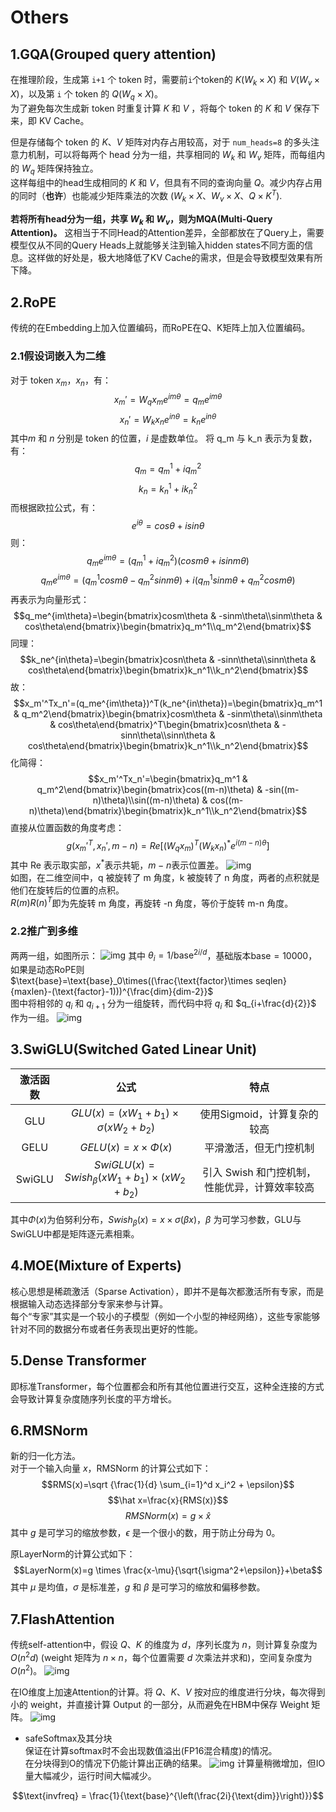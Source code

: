 # Others

## 1.GQA(Grouped query attention)

在推理阶段，生成第 ``i+1`` 个 token 时，需要前``i``个token的 $K(W_k\times X)$ 和 $V(W_v\times X)$，以及第 ``i`` 个 token 的 $Q(W_q\times X)$。  
为了避免每次生成新 token 时重复计算 $K$ 和 $V$ ，将每个 token 的 $K$ 和 $V$ 保存下来，即 KV Cache。

但是存储每个 token 的 $K、V$ 矩阵对内存占用较高，对于 `num_heads=8` 的多头注意力机制，可以将每两个 head 分为一组，共享相同的 $W_k$ 和 $W_v$ 矩阵，而每组内的 $W_q$ 矩阵保持独立。  
这样每组中的head生成相同的 $K$ 和 $V$，但具有不同的查询向量 $Q$。减少内存占用的同时（**也许**）也能减少矩阵乘法的次数 ($W_k\times X、W_v\times X、Q\times K^T$).  

**若将所有head分为一组，共享 $W_k$ 和 $W_v$，则为MQA(Multi-Query Attention)。**
这相当于不同Head的Attention差异，全部都放在了Query上，需要模型仅从不同的Query Heads上就能够关注到输入hidden states不同方面的信息。这样做的好处是，极大地降低了KV Cache的需求，但是会导致模型效果有所下降。

## 2.RoPE

传统的在Embedding上加入位置编码，而RoPE在Q、K矩阵上加入位置编码。

### 2.1假设词嵌入为二维  

对于 token $x_m$，$x_n$，有：  
$$x_m'=W_qx_me^{im\theta}=q_me^{im\theta}$$
$$x_n'=W_kx_ne^{in\theta}=k_ne^{in\theta}$$
其中$m$ 和 $n$ 分别是 token 的位置，$i$ 是虚数单位。
将 q_m 与 k_n 表示为复数，有：
$$q_m=q_m^1+iq_m^2$$
$$k_n=k_n^1+ik_n^2$$
而根据欧拉公式，有：
$$e^{i\theta}=cos\theta+isin\theta$$
则：
$$q_me^{im\theta}=(q_m^1+iq_m^2)(cosm\theta+isinm\theta)$$
$$q_me^{im\theta}=(q_m^1cosm\theta-q_m^2sinm\theta)+i(q_m^1sinm\theta+q_m^2cosm\theta)$$
再表示为向量形式：
$$q_me^{im\theta}=\begin{bmatrix}cosm\theta & -sinm\theta\\sinm\theta & cos\theta\end{bmatrix}\begin{bmatrix}q_m^1\\q_m^2\end{bmatrix}$$
同理：
$$k_ne^{in\theta}=\begin{bmatrix}cosn\theta & -sinn\theta\\sinn\theta & cos\theta\end{bmatrix}\begin{bmatrix}k_n^1\\k_n^2\end{bmatrix}$$
故：
$$x_m'^Tx_n'=(q_me^{im\theta})^T(k_ne^{in\theta})=\begin{bmatrix}q_m^1 & q_m^2\end{bmatrix}\begin{bmatrix}cosm\theta & -sinm\theta\\sinm\theta & cos\theta\end{bmatrix}^T\begin{bmatrix}cosn\theta & -sinn\theta\\sinn\theta & cos\theta\end{bmatrix}\begin{bmatrix}k_n^1\\k_n^2\end{bmatrix}$$
化简得：  
$$x_m'^Tx_n'=\begin{bmatrix}q_m^1 & q_m^2\end{bmatrix}\begin{bmatrix}cos((m-n)\theta) & -sin((m-n)\theta)\\sin((m-n)\theta) & cos((m-n)\theta)\end{bmatrix}\begin{bmatrix}k_n^1\\k_n^2\end{bmatrix}$$
直接从位置函数的角度考虑：  
$$g(x_m'^T,x_n',m-n)=Re[(W_qx_m)^T(W_kx_n)^*e^{i(m-n)\theta}]$$
其中 Re 表示取实部，$x^*$表示共轭，$m-n$表示位置差。
![img](src/RoPE1.png)  
如图，在二维空间中，q 被旋转了 m 角度，k 被旋转了 n 角度，两者的点积就是他们在旋转后的位置的点积。  
$R(m)R(n)^T$即为先旋转 m 角度，再旋转 -n 角度，等价于旋转 m-n 角度。

### 2.2推广到多维

两两一组，如图所示：
![img](src/RoPE.png)
其中 $\theta_i=1/ \text{base}^{2i/d}$，基础版本$\text{base}=10000$，如果是动态RoPE则$\text{base}=\text{base}_0\times((\frac{\text{factor}\times seqlen}{maxlen}-(\text{factor}-1)))^{\frac{dim}{dim-2}}$  
图中将相邻的 $q_i$ 和 $q_{i+1}$ 分为一组旋转，而代码中将 $q_i$ 和 $q_{i+\frac{d}{2}}$ 作为一组。
![img](src/codeRoPE.jpg)


## 3.SwiGLU(Switched Gated Linear Unit)

| 激活函数 |                         公式                         |                     特点                      |
| :------: | :--------------------------------------------------: | :-------------------------------------------: |
|   GLU    |     $GLU(x)=(xW_1+b_1)\times \sigma (xW_2+b_2)$      |          使用Sigmoid，计算复杂的较高          |
|   GELU   |              $GELU(x)=x\times \Phi(x)$               |            平滑激活，但无门控机制             |
|  SwiGLU  | $SwiGLU(x)=Swish_\beta (xW_1+b_1) \times (xW_2+b_2)$ | 引入 Swish 和门控机制，性能优异，计算效率较高 |

其中$\Phi (x)$为伯努利分布，$Swish_\beta(x)=x \times \sigma (\beta x)$，$\beta$ 为可学习参数，GLU与SwiGLU中都是矩阵逐元素相乘。

## 4.MOE(Mixture of Experts)

核心思想是稀疏激活（Sparse Activation），即并不是每次都激活所有专家，而是根据输入动态选择部分专家来参与计算。  
每个“专家”其实是一个较小的子模型（例如一个小型的神经网络），这些专家能够针对不同的数据分布或者任务表现出更好的性能。

## 5.Dense Transformer

即标准Transformer，每个位置都会和所有其他位置进行交互，这种全连接的方式会导致计算复杂度随序列长度的平方增长。

## 6.RMSNorm

新的归一化方法。  
对于一个输入向量 $x$，RMSNorm 的计算公式如下：
$$RMS(x)=\sqrt {\frac{1}{d} \sum_{i=1}^d x_i^2 + \epsilon}$$
$$\hat x=\frac{x}{RMS(x)}$$
$$RMSNorm(x)=g \times \hat x$$
其中 $g$ 是可学习的缩放参数，$\epsilon$ 是一个很小的数，用于防止分母为 0。

原LayerNorm的计算公式如下：
$$LayerNorm(x)=g \times \frac{x-\mu}{\sqrt{\sigma^2+\epsilon}}+\beta$$
其中 $\mu$ 是均值，$\sigma$ 是标准差，$g$ 和 $\beta$ 是可学习的缩放和偏移参数。

## 7.FlashAttention

传统self-attention中，假设 $Q$、$K$ 的维度为 $d$，序列长度为 $n$，则计算复杂度为 $O(n^2d)$ (weight 矩阵为 $n \times n$，每个位置需要 $d$ 次乘法并求和)，空间复杂度为 $O(n^2)$。
![img](src/Attention.png)

在IO维度上加速Attention的计算。将 $Q$、$K$、$V$ 按对应的维度进行分块，每次得到小的 weight，并直接计算 Output 的一部分，从而避免在HBM中保存 Weight 矩阵。
![img](src/FlashAttention.png)
- safeSoftmax及其分块  
保证在计算softmax时不会出现数值溢出(FP16混合精度)的情况。  
在分块得到O的情况下仍能计算出正确的结果。
![img](src/safeSoftmax.png)
计算量稍微增加，但IO量大幅减少，运行时间大幅减少。

$$\text{invfreq} = \frac{1}{\text{base}^{\left(\frac{2i}{\text{dim}}\right)}}$$
